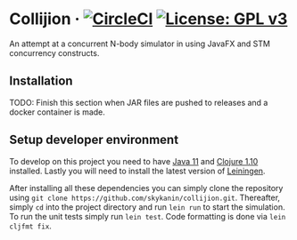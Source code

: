 # Collijion &middot; [![CircleCI](https://circleci.com/gh/skykanin/collijion.svg?style=svg)](https://circleci.com/gh/skykanin/collijion) [![License: GPL v3](https://img.shields.io/badge/License-GPLv3-blue.svg)](https://www.gnu.org/licenses/gpl-3.0)

An attempt at a concurrent N-body simulator in using JavaFX and STM concurrency constructs.

## Installation

TODO: Finish this section when JAR files are pushed to releases and a docker container is made.

## Setup developer environment

To develop on this project you need to have [Java 11](https://openjdk.java.net/projects/jdk/11/) and [Clojure 1.10](https://www.clojure.org/guides/getting_started#_clojure_installer_and_cli_tools) installed. Lastly you will need to install the latest version of [Leiningen](https://leiningen.org/#install).

After installing all these dependencies you can simply clone the repository using `git clone https://github.com/skykanin/collijion.git`. Thereafter, simply `cd` into the project directory and run `lein run` to start the simulation. To run the unit tests simply run `lein test`. Code formatting is done via `lein cljfmt fix`.
